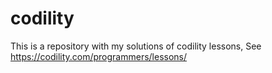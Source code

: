 # codility
This is a repository with my solutions of codility lessons, See https://codility.com/programmers/lessons/ 
